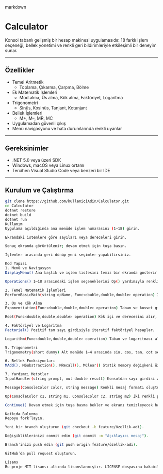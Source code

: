 markdown
# Calculator

Konsol tabanlı gelişmiş bir hesap makinesi uygulamasıdır. 18 farklı işlem seçeneği, bellek yönetimi ve renkli geri bildirimleriyle etkileşimli bir deneyim sunar.

---

## Özellikler

- Temel Aritmetik  
  - Toplama, Çıkarma, Çarpma, Bölme  
- Ek Matematik İşlemleri  
  - Mod alma, Üs alma, Kök alma, Faktöriyel, Logaritma  
- Trigonometri  
  - Sinüs, Kosinüs, Tanjant, Kotanjant  
- Bellek İşlemleri  
  - M+, M–, MR, MC  
- Uygulamadan güvenli çıkış  
- Menü navigasyonu ve hata durumlarında renkli uyarılar  

---

## Gereksinimler

- .NET 5.0 veya üzeri SDK  
- Windows, macOS veya Linux ortamı  
- Tercihen Visual Studio Code veya benzeri bir IDE  

---

## Kurulum ve Çalıştırma

```bash
git clone https://github.com/kullaniciAdin/Calculator.git
cd Calculator
dotnet restore
dotnet build
dotnet run
Kullanım
Uygulama açıldığında ana menüde işlem numarasını (1–18) girin.

Ekrandaki istemlere göre sayıları veya dereceleri girin.

Sonuç ekranda görüntülenir; devam etmek için tuşa basın.

İşlemler arasında geri dönüp yeni seçimler yapabilirsiniz.

Kod Yapısı
1. Menü ve Navigasyon
DisplayMenu() Ana başlık ve işlem listesini temiz bir ekranda gösterir ve kullanıcı girişini okur.

Operations() 1–18 arasındaki işlem seçeneklerini Op() yardımıyla renkli biçimde ekrana yazar.

2. Temel Matematik İşlemleri
PerformBasicMath(string opName, Func<double,double,double> operation) İki sayı alır, özel durum (sıfıra bölme vs.) kontrolleri yapar, sonucu döndürür.

3. Üs ve Kök Alma
Exponentiation(Func<double,double,double> operation) Taban ve kuvvet girdisi alır, Math.Pow ile hesaplar.

Root(Func<double,double,double> operation) Kök içi ve derecesini alır, birinci dereceden kökü Math.Pow(a,1.0/b) formülüyle çözer.

4. Faktöriyel ve Logaritma
Factorial() Pozitif tam sayı girdisiyle iteratif faktöriyel hesaplar.

Logarithm(Func<double,double,double> operation) Taban ve logaritması alınacak sayıyı alır, Math.Log kullanır ve sonucu yuvarlar.

5. Trigonometri
Trigonometry(short dummy) Alt menüde 1–4 arasında sin, cos, tan, cot seçenekleri sunar. Derece girdisini radyana çevirir ve Math sınıfı metotlarını uygular.

6. Bellek Fonksiyonları
MAdd(), MSubstraction(), MRecall(), MClear() Statik memory değişkeni üzerinden ekleme, çıkarma, görüntüleme ve temizleme işlemleri yapar.

7. Yardımcı Metotlar
InputHandler(string prompt, out double result) Konsoldan sayı girdisi alır ve doğruluğunu kontrol eder.

Message(ConsoleColor color, string message) Renkli mesaj formatı oluşturur.

Op(ConsoleColor c1, string m1, ConsoleColor c2, string m2) İki renkli parçayı yan yana yazar.

Continue() Devam etmek için tuşa basma bekler ve ekranı temizleyecek hazırlığı yapar.

Katkıda Bulunma
Repoyu fork’layın.

Yeni bir branch oluşturun (git checkout -b feature/özellik-adi).

Değişikliklerinizi commit edin (git commit -m "Açıklayıcı mesaj").

Branch’inizi push edin (git push origin feature/özellik-adi).

GitHub’da pull request oluşturun.

Lisans
Bu proje MIT lisansı altında lisanslanmıştır. LICENSE dosyasına bakabilirsiniz.
